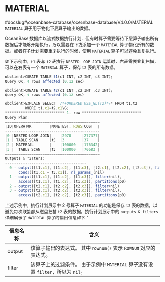 MATERIAL 
=============================
#docslug#/oceanbase-database/oceanbase-database/V4.0.0/MATERIAL
`MATERIAL` 算子用于物化下层算子输出的数据。

OceanBase 数据库以流式数据执行计划，但有时算子需要等待下层算子输出所有数据后才能够开始执行，所以需要在下方添加一个 `MATERIAL` 算子物化所有的数据。或者在子计划需要重复执行的时候，使用 `MATERIAL` 算子可以避免重复执行。

如下示例中，`t1` 表与 `t2` 表执行 `NESTED LOOP JOIN` 运算时，右表需要重复扫描，可以在右表有一个 `MATERIAL` 算子，保存 `t2` 表的所有数据。

```javascript
obclient>CREATE TABLE t1(c1 INT, c2 INT, c3 INT);
Query OK, 0 rows affected (0.12 sec)

obclient>CREATE TABLE t2(c1 INT ,c2 INT ,c3 INT);
Query OK, 0 rows affected (0.12 sec)

obclient>EXPLAIN SELECT  /*+ORDERED USE_NL(T2)*/* FROM t1,t2 
         WHERE t1.c1=t2.c1\G;
*************************** 1. row ***************************
Query Plan: 
===========================================
|ID|OPERATOR        |NAME|EST. ROWS|COST  |
-------------------------------------------
|0 |NESTED-LOOP JOIN|    |2970     |277377|
|1 | TABLE SCAN     |t1  |3        |37    |
|2 | MATERIAL       |    |100000   |176342|
|3 |  TABLE SCAN    |t2  |100000   |70683 |
===========================================
Outputs & filters: 
-------------------------------------
  0 - output([t1.c1], [t1.c2], [t1.c3], [t2.c1], [t2.c2], [t2.c3]), filter(nil), 
      conds([t1.c1 = t2.c1]), nl_params_(nil)
  1 - output([t1.c1], [t1.c2], [t1.c3]), filter(nil), 
      access([t1.c1], [t1.c2], [t1.c3]), partitions(p0)
  2 - output([t2.c1], [t2.c2], [t2.c3]), filter(nil)
  3 - output([t2.c1], [t2.c2], [t2.c3]), filter(nil), 
      access([t2.c1], [t2.c2], [t2.c3]), partitions(p0)
```



上述示例中，执行计划展示中 2 号算子 `MATERIAL` 的功能是保存 `t2` 表的数据，以避免每次联接都从磁盘扫描 `t2` 表的数据。执行计划展示中的 `outputs & filters` 详细展示了 `MATERIAL` 算子的输出信息如下：


| **信息名称** |                                 **含义**                                 |
|----------|------------------------------------------------------------------------|
| output   | 该算子输出的表达式。 其中 r`ownum()` 表示 `ROWNUM` 对应的表达式。           |
| filter   | 该算子上的过滤条件。 由于示例中 `MATERIAL` 算子没有设置 `filter`，所以为 `nil`。 |


